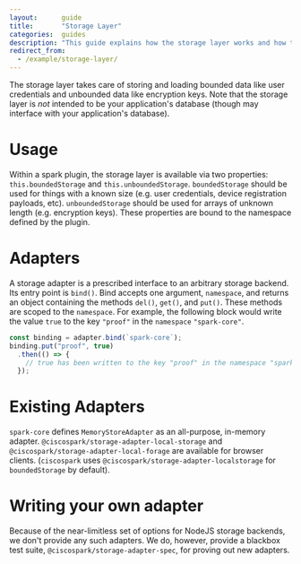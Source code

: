 ```yaml
---
layout:      guide
title:       "Storage Layer"
categories:  guides
description: "This guide explains how the storage layer works and how to write your own storage adapter"
redirect_from:
  - /example/storage-layer/
---
```


The storage layer takes care of storing and loading bounded data like user credentials and unbounded data like encryption keys. Note that the storage layer is *not* intended to be your application's database (though may interface with your application's database).

# Usage

Within a spark plugin, the storage layer is available via two properties: `this.boundedStorage` and `this.unboundedStorage`. `boundedStorage` should be used for things with a known size (e.g. user credentials, device registration payloads, etc). `unboundedStorage` should be used for arrays of unknown length (e.g. encryption keys). These properties are bound to the namespace defined by the plugin.

# Adapters

A storage adapter is a prescribed interface to an arbitrary storage backend. Its entry point is `bind()`. Bind accepts one argument, `namespace`, and returns an object containing the methods `del()`, `get()`, and `put()`. These methods are scoped to the `namespace`. For example, the following block would write the value `true` to the key `"proof"` in the `namespace` `"spark-core"`.

```javascript
const binding = adapter.bind(`spark-core`);
binding.put("proof", true)
  .then(() => {
    // true has been written to the key "proof" in the namespace "spark-core"
  });
```

# Existing Adapters

`spark-core` defines `MemoryStoreAdapter` as an all-purpose, in-memory adapter. `@ciscospark/storage-adapter-local-storage` and `@ciscospark/storage-adapter-local-forage` are available for browser clients. (`ciscospark` uses `@ciscospark/storage-adapter-localstorage` for `boundedStorage` by default).

# Writing your own adapter

Because of the near-limitless set of options for NodeJS storage backends, we don't provide any such adapters. We do, however, provide a blackbox test suite, `@ciscospark/storage-adapter-spec`, for proving out new adapters.
